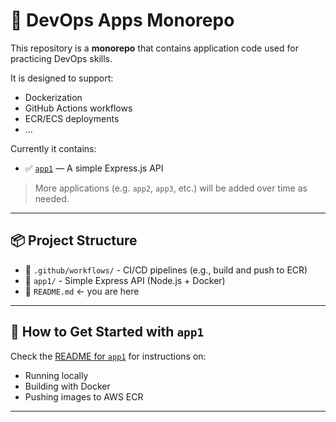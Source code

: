 # 🧩 DevOps Apps Monorepo

This repository is a **monorepo** that contains application code used for practicing DevOps skills.

It is designed to support:

- Dockerization
- GitHub Actions workflows
- ECR/ECS deployments
- ...

Currently it contains:

- ✅ [`app1`](./app1) — A simple Express.js API

> More applications (e.g. `app2`, `app3`, etc.) will be added over time as needed.

---

## 📦 Project Structure

- 📁 `.github/workflows/` - CI/CD pipelines (e.g., build and push to ECR)
- 📁 `app1/` - Simple Express API (Node.js + Docker)
- 📄 `README.md` ← you are here

---

## 🔧 How to Get Started with `app1`

Check the [README for `app1`](./app1/README.md) for instructions on:

- Running locally
- Building with Docker
- Pushing images to AWS ECR

---
